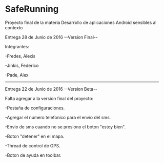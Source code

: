 # SafeRunning
Proyecto final de la materia Desarrollo de aplicaciones Android sensibles al contexto

Entrega 28 de Junio de 2016 --Version Final--

Integrantes:

  -Fredes, Alexis
  
  -Jinkis, Federico
  
  -Pade, Alex
  
  
-------------------------------------------------------------------

Entrega 22 de Junio de 2016 --Version Beta--

Falta agregar a la version final del proyecto:

  -Pestaña de configuraciones.
  
  -Agregar el numero telefonico para el envio del sms.
  
  -Envio de sms cuando no se presiono el boton "estoy bien".
  
  -Boton "detener" en el mapa.
  
  -Thread de control de GPS.
  
  -Boton de ayuda en toolbar.
